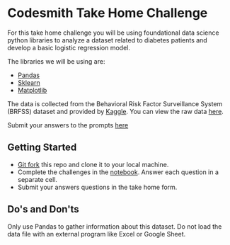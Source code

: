 # Codesmith Take Home Challenge

For this take home challenge you will be using foundational data science python libraries to analyze a dataset related to diabetes patients and develop a basic logistic regression model.

The libraries we will be using are:
 - [Pandas](https://pandas.pydata.org/)
 - [Sklearn](https://scikit-learn.org/stable/)
 - [Matplotlib](https://www.w3schools.com/python/matplotlib_pyplot.asp)

The data is collected from the Behavioral Risk Factor Surveillance System (BRFSS) dataset and provided by [Kaggle](https://www.kaggle.com/competitions/diabetes-prediction-competitiontfug-chd-nov-2022/data). You can view the raw data [here](./data).

Submit your answers to the prompts [here](https://forms.gle/66VdMARikw7BAYs97)

## Getting Started
- [Git fork](https://docs.github.com/en/get-started/quickstart/fork-a-repo) this repo and clone it to your local machine.
- Complete the challenges in the [notebook](./challenge.ipynb). Answer each question in a separate cell.
- Submit your answers questions in the take home form.

## Do's and Don'ts

Only use Pandas to gather information about this dataset. Do not load the data file with an external program like Excel or Google Sheet.
